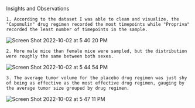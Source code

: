 Insights and Observations

    1. According to the dataset I was able to clean and visualize, the "Capomulin" drug regimen recorded the most timepoints while "Propriva" recorded the least number of timepoints in the sample.
   

![Screen Shot 2022-10-02 at 5 40 20 PM](https://user-images.githubusercontent.com/37047605/193497592-4ba126aa-255f-4d66-9735-185ee68b010f.png)
    
    2. More male mice than female mice were sampled, but the distribution were roughly the same between both sexes.
    
![Screen Shot 2022-10-02 at 5 44 54 PM](https://user-images.githubusercontent.com/37047605/193497958-2d0505db-a8bb-4ca9-89ed-a98b9a4878fa.png)
    
    3. The average tumor volume for the placebo drug regimen was just shy of being as effective as the most effective drug regimen, gauging by the average tumor size grouped by drug regimen. 
    
![Screen Shot 2022-10-02 at 5 47 11 PM](https://user-images.githubusercontent.com/37047605/193498240-3dc081b0-8972-42cd-94ce-8637f57ed4b4.png)
